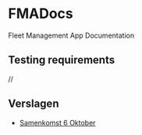 # FMADocs
Fleet Management App Documentation


## Testing requirements
//

## Verslagen

- [Samenkomst 6 Oktober](https://github.com/Projectwerk-Fleet-Management/FMADocs/blob/main/Verslag-6okt.md) 
